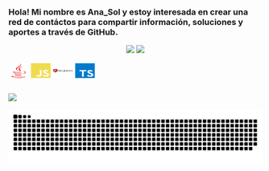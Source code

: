 ### Hola! Mi nombre es Ana_Sol y estoy interesada en crear una red de contáctos para compartir información, soluciones y aportes a través de GitHub.

<div align="center">
  <img height="200em" src="https://github-readme-stats.vercel.app/api?username=AnaSolF&show_icons=true&theme=dracula"/>
  <img height="200em" src="https://github-readme-stats.vercel.app/api/top-langs/?username=AnaSolF&layout=compact&theme=dracula"/>
</div>

<div style="display: inline_block"><br>
  <img align="center" alt="Java" height="30" width="40" src="https://raw.githubusercontent.com/devicons/devicon/master/icons/java/java-plain.svg">
  <img align="center" alt="Javascript" height="30" width="40" src="https://raw.githubusercontent.com/devicons/devicon/master/icons/javascript/javascript-plain.svg">
  <img align="center" alt="react" height="30" width="40" src="https://raw.githubusercontent.com/devicons/devicon/master/icons/angularjs/angularjs-original-wordmark.svg">
  <img align="center" alt="react" height="30" width="40" src="https://raw.githubusercontent.com/devicons/devicon/master/icons/typescript/typescript-original.svg">
</div>

</div>

##

<div>
   <a href="https://www.linkedin.com/in/ana-sol-franchisena-7b024224b/" target="_blank"><img src="https://img.shields.io/badge/-LinkedIn-%230077B5?style=for-the-badge&logo=linkedin&logoColor=white" target="_blank"></a> 

![Snake animation](https://github.com/AnaSolF/AnaSolF/blob/output/github-contribution-grid-snake.svg)

</div>

<!-- - 🔭 I’m currently working on ...
- 🌱 I’m currently learning ...
- 👯 I’m looking to collaborate on ...
- 🤔 I’m looking for help with ...
- 💬 Ask me about ...
- 📫 How to reach me: ...
- 😄 Pronouns: ...
- ⚡ Fun fact: ...
 -->


